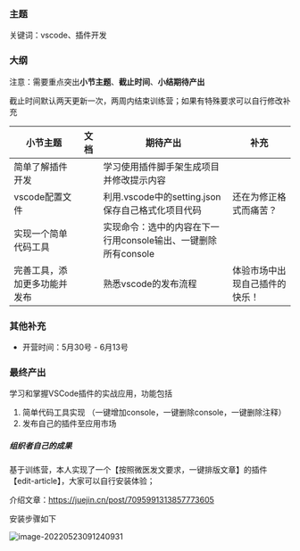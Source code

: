 ### 主题

关键词：vscode、插件开发

### 大纲

注意：需要重点突出**小节主题**、**截止时间**、**小结期待产出**

截止时间默认两天更新一次，两周内结束训练营；如果有特殊要求可以自行修改补充

| 小节主题                     | 文档 | 期待产出                                                     | 补充                           |
| ---------------------------- | ---- | ------------------------------------------------------------ | ------------------------------ |
| 简单了解插件开发             |      | 学习使用插件脚手架生成项目并修改提示内容                     |                                |
| vscode配置文件               |      | 利用.vscode中的setting.json保存自己格式化项目代码            | 还在为修正格式而痛苦？         |
| 实现一个简单代码工具         |      | 实现命令：选中的内容在下一行用console输出、一键删除所有console |                                |
| 完善工具，添加更多功能并发布 |      | 熟悉vscode的发布流程                                         | 体验市场中出现自己插件的快乐！ |

### 其他补充

- 开营时间：5月30号 - 6月13号

### 最终产出

学习和掌握VSCode插件的实战应用，功能包括

1. 简单代码工具实现 （一键增加console，一键删除console，一键删除注释）
2. 发布自己的插件至应用市场

##### 组织者自己的成果

基于训练营，本人实现了一个【按照微医发文要求，一键排版文章】的插件【edit-article】，大家可以自行安装体验；

介绍文章：https://juejin.cn/post/7095991313857773605

安装步骤如下

![image-20220523091240931](https://tva1.sinaimg.cn/large/e6c9d24ely1h2i2j0iqrij21b70k177q.jpg)




